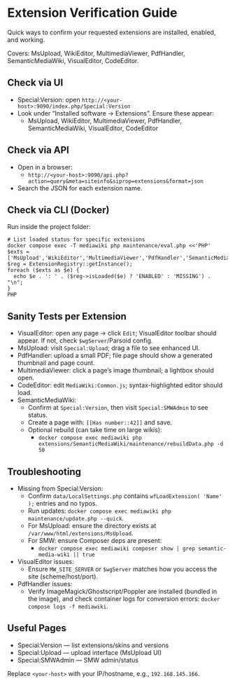 # Extension Verification Guide

Quick ways to confirm your requested extensions are installed, enabled, and working.

Covers: MsUpload, WikiEditor, MultimediaViewer, PdfHandler, SemanticMediaWiki, VisualEditor, CodeEditor.

## Check via UI
- Special:Version: open `http://<your-host>:9090/index.php/Special:Version`
- Look under “Installed software → Extensions”. Ensure these appear:
  - MsUpload, WikiEditor, MultimediaViewer, PdfHandler, SemanticMediaWiki, VisualEditor, CodeEditor

## Check via API
- Open in a browser:
  - `http://<your-host>:9090/api.php?action=query&meta=siteinfo&siprop=extensions&format=json`
- Search the JSON for each extension name.

## Check via CLI (Docker)
Run inside the project folder:

```
# List loaded status for specific extensions
docker compose exec -T mediawiki php maintenance/eval.php <<'PHP'
$exts = ['MsUpload','WikiEditor','MultimediaViewer','PdfHandler','SemanticMediaWiki','VisualEditor','CodeEditor'];
$reg = ExtensionRegistry::getInstance();
foreach ($exts as $e) {
  echo $e . ': ' . ($reg->isLoaded($e) ? 'ENABLED' : 'MISSING') . "\n";
}
PHP
```

## Sanity Tests per Extension
- VisualEditor: open any page → click `Edit`; VisualEditor toolbar should appear. If not, check `$wgServer`/Parsoid config.
- MsUpload: visit `Special:Upload`; drag a file to see enhanced UI.
- PdfHandler: upload a small PDF; file page should show a generated thumbnail and page count.
- MultimediaViewer: click a page’s image thumbnail; a lightbox should open.
- CodeEditor: edit `MediaWiki:Common.js`; syntax-highlighted editor should load.
- SemanticMediaWiki:
  - Confirm at `Special:Version`, then visit `Special:SMWAdmin` to see status.
  - Create a page with: `[[Has number::42]]` and save.
  - Optional rebuild (can take time on large wikis):
    - `docker compose exec mediawiki php extensions/SemanticMediaWiki/maintenance/rebuildData.php -d 50`

## Troubleshooting
- Missing from Special:Version:
  - Confirm `data/LocalSettings.php` contains `wfLoadExtension( 'Name' );` entries and no typos.
  - Run updates: `docker compose exec mediawiki php maintenance/update.php --quick`.
  - For MsUpload: ensure the directory exists at `/var/www/html/extensions/MsUpload`.
  - For SMW: ensure Composer deps are present:
    - `docker compose exec mediawiki composer show | grep semantic-media-wiki || true`
- VisualEditor issues:
  - Ensure `MW_SITE_SERVER` or `$wgServer` matches how you access the site (scheme/host/port).
- PdfHandler issues:
  - Verify ImageMagick/Ghostscript/Poppler are installed (bundled in the image), and check container logs for conversion errors: `docker compose logs -f mediawiki`.

## Useful Pages
- Special:Version — list extensions/skins and versions
- Special:Upload — upload interface (MsUpload UI)
- Special:SMWAdmin — SMW admin/status

Replace `<your-host>` with your IP/hostname, e.g., `192.168.145.166`.

